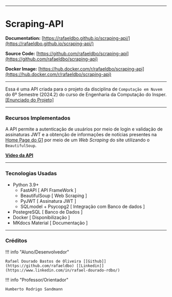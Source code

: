 
---
# **Scraping-API**

**Documentation:** [https://rafaeldbo.github.io/scraping-api/](https://rafaeldbo.github.io/scraping-api/)

**Source Code:** [https://github.com/rafaeldbo/scraping-api](https://github.com/rafaeldbo/scraping-api)

**Docker Image:** [https://hub.docker.com/r/rafaeldbo/scraping-api](https://hub.docker.com/r/rafaeldbo/scraping-api)

---
Essa é uma API criada para o projeto da disciplina de `Computação em Nuvem` do 6º Semestre (2024.2) do curso de Engenharia da Computação do Insper. [[Enunciado do Projeto]](https://hsandmann.github.io/insper.cloud.projeto/)

---       
### **Recursos Implementados**

A API permite a autenticação de usuários por meio de login e validação de assinaturas JWT e a obtenção de informações de notícias presentes na [Home Page do G1](https://g1.globo.com/) por meio de um *Web Scraping* do site utilizando o `BeautifulSoup`.

[**Vídeo da API**](https://youtu.be/YDXsAyenDn0)

---
### **Tecnologias Usadas**

- Python 3.9+
    - FastAPI [ API FrameWork ]
    - BeautifulSoup [ Web Scraping ]
    - PyJWT [ Assinatura JWT ]
    - SQLmodel + Psycopg2 [ Integração com Banco de dados ]
- PostegreSQL [ Banco de Dados ]
- Docker [ Disponibilização ]
- MKdocs Material [ Documentação ]

---
### **Créditos**

!!! info "Aluno/Desenvolvedor"

    Rafael Dourado Bastos de Oliveira [[Github]](https://github.com/rafaeldbo) [[Linkedin]](https://www.linkedin.com/in/rafael-dourado-rdbo/)

!!! info "Professor/Orientador"

    Humberto Rodrigo Sandmann